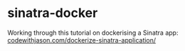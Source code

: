 # sinatra-docker

Working through this tutorial on dockerising a Sinatra app: [codewithjason.com/dockerize-sinatra-application/](https://www.codewithjason.com/dockerize-sinatra-application/)
